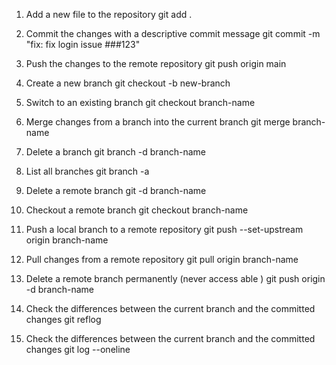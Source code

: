 <!-- github command -->

1. Add a new file to the repository
   git add .

2. Commit the changes with a descriptive commit message
   git commit -m "fix: fix login issue ###123"

3. Push the changes to the remote repository
   git push origin main

4. Create a new branch
   git checkout -b new-branch

5. Switch to an existing branch
   git checkout branch-name

6. Merge changes from a branch into the current branch
   git merge branch-name

7. Delete a branch
   git branch -d branch-name

8. List all branches
   git branch -a

9. Delete a remote branch
   git -d branch-name

10. Checkout a remote branch
    git checkout branch-name

11. Push a local branch to a remote repository
    git push --set-upstream origin branch-name

12. Pull changes from a remote repository
    git pull origin branch-name

13. Delete a remote branch permanently (never access able )
    git push origin -d branch-name

14. Check the differences between the current branch and the committed changes
    git reflog

15. Check the differences between the current branch and the committed changes
    git log --oneline
